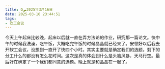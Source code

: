 ```yaml
---
title: G🛹2025年3月16日
date: 2025-03-16 23:44:51
tags:
- 软工会议
---
```


今天上午起床比较晚，起床以后就一直在弄方法论的作业，研究那一篇论文。快中午的时候我洗澡，吃午饭，大概吃完午饭的时候晶晶就已经来了。安顿好以后我去开软工会议，没想到一直开了快四个小时。其实主要就是确定我们的选题，剩下的分工什么的都没有怎么花时间。这次是真的体会到什么是头脑风暴，天马行空。最后好在确定了一个我们都同意的选题。晚上就是和晶晶在一起了。
